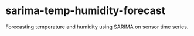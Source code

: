 # sarima-temp-humidity-forecast
Forecasting temperature and humidity using SARIMA on sensor time series.
